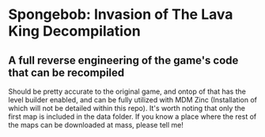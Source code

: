 # Spongebob: Invasion of The Lava King Decompilation
## A full reverse engineering of the game's code that can be recompiled
 Should be pretty accurate to the original game, and ontop of that has the level builder enabled, and can be fully utilized with MDM Zinc (Installation of which will not be detailed within this repo). It's worth noting that only the first map is included in the data folder. If you know a place where the rest of the maps can be downloaded at mass, please tell me!
